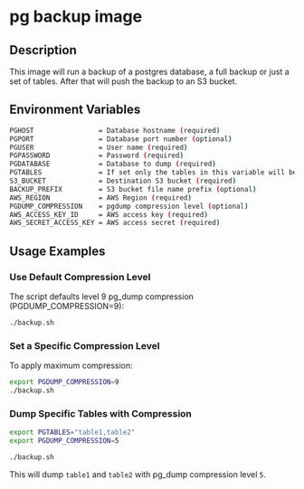 # pg backup image

## Description

This image will run a backup of a postgres database, a full backup or just a set of tables.
After that will push the backup to an S3 bucket.

## Environment Variables

```bash
PGHOST                = Database hostname (required)
PGPORT                = Database port number (optional)
PGUSER                = User name (required)
PGPASSWORD            = Password (required)
PGDATABASE            = Database to dump (required)
PGTABLES              = If set only the tables in this variable will be dumped (optional)
S3_BUCKET             = Destination S3 bucket (required)
BACKUP_PREFIX         = S3 bucket file name prefix (optional)
AWS_REGION            = AWS Region (required)
PGDUMP_COMPRESSION    = pgdump compression level (optional)
AWS_ACCESS_KEY_ID     = AWS access key (required)
AWS_SECRET_ACCESS_KEY = AWS access secret (required)
```

## Usage Examples

### Use Default Compression Level

The script defaults level 9 pg_dump compression (PGDUMP_COMPRESSION=9):

```bash
./backup.sh
```

### Set a Specific Compression Level

To apply maximum compression:

```bash
export PGDUMP_COMPRESSION=9
./backup.sh
```

### Dump Specific Tables with Compression

```bash
export PGTABLES="table1,table2"
export PGDUMP_COMPRESSION=5

./backup.sh
```

This will dump `table1` and `table2` with pg_dump compression level `5`.
